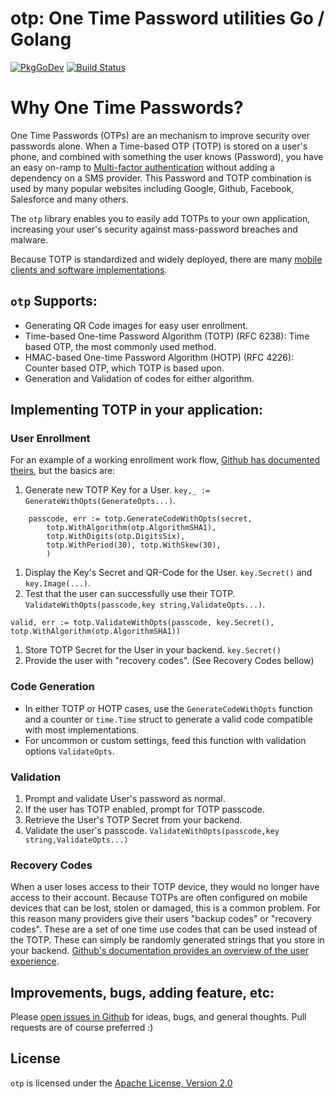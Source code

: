 # otp: One Time Password utilities Go / Golang

[![PkgGoDev](https://pkg.go.dev/badge/github.com/pquerna/otp)](https://pkg.go.dev/github.com/pquerna/otp) [![Build Status](https://travis-ci.org/pquerna/otp.svg?branch=master)](https://travis-ci.org/pquerna/otp)

# Why One Time Passwords?

One Time Passwords (OTPs) are an mechanism to  improve security over passwords alone. When a Time-based OTP (TOTP) is stored on a user's phone, and combined with something the user knows (Password), you have an easy on-ramp to [Multi-factor authentication](http://en.wikipedia.org/wiki/Multi-factor_authentication) without adding a dependency on a SMS provider.  This Password and TOTP combination is used by many popular websites including Google, Github, Facebook, Salesforce and many others.

The `otp` library enables you to easily add TOTPs to your own application, increasing your user's security against mass-password breaches and malware.

Because TOTP is standardized and widely deployed, there are many [mobile clients and software implementations](http://en.wikipedia.org/wiki/Time-based_One-time_Password_Algorithm#Client_implementations).

## `otp` Supports:

* Generating QR Code images for easy user enrollment.
* Time-based One-time Password Algorithm (TOTP) (RFC 6238): Time based OTP, the most commonly used method.
* HMAC-based One-time Password Algorithm (HOTP) (RFC 4226): Counter based OTP, which TOTP is based upon.
* Generation and Validation of codes for either algorithm.

## Implementing TOTP in your application:

### User Enrollment

For an example of a working enrollment work flow, [Github has documented theirs](https://help.github.com/articles/configuring-two-factor-authentication-via-a-totp-mobile-app/
),  but the basics are:

1. Generate new TOTP Key for a User. `key,_ := GenerateWithOpts(GenerateOpts...)`.
```
    passcode, err := totp.GenerateCodeWithOpts(secret,
        totp.WithAlgorithm(otp.AlgorithmSHA1), 
        totp.WithDigits(otp.DigitsSix),
        totp.WithPeriod(30), totp.WithSkew(30),
        )

```
1. Display the Key's Secret and QR-Code for the User. `key.Secret()` and `key.Image(...)`.
1. Test that the user can successfully use their TOTP. `ValidateWithOpts(passcode,key string,ValidateOpts...)`.
```
valid, err := totp.ValidateWithOpts(passcode, key.Secret(), totp.WithAlgorithm(otp.AlgorithmSHA1))

```
1. Store TOTP Secret for the User in your backend. `key.Secret()`
1. Provide the user with "recovery codes". (See Recovery Codes bellow)

### Code Generation

* In either TOTP or HOTP cases, use the `GenerateCodeWithOpts` function and a counter or
  `time.Time` struct to generate a valid code compatible with most implementations.
* For uncommon or custom settings, feed this function with validation options `ValidateOpts`.

### Validation

1. Prompt and validate User's password as normal.
1. If the user has TOTP enabled, prompt for TOTP passcode.
1. Retrieve the User's TOTP Secret from your backend.
1. Validate the user's passcode.  `ValidateWithOpts(passcode,key string,ValidateOpts...)`


### Recovery Codes

When a user loses access to their TOTP device, they would no longer have access to their account.  Because TOTPs are often configured on mobile devices that can be lost, stolen or damaged, this is a common problem. For this reason many providers give their users "backup codes" or "recovery codes".  These are a set of one time use codes that can be used instead of the TOTP.  These can simply be randomly generated strings that you store in your backend.  [Github's documentation provides an overview of the user experience](
https://help.github.com/articles/downloading-your-two-factor-authentication-recovery-codes/).


## Improvements, bugs, adding feature, etc:

Please [open issues in Github](https://github.com/pquerna/otp/issues) for ideas, bugs, and general thoughts.  Pull requests are of course preferred :)

## License

`otp` is licensed under the [Apache License, Version 2.0](./LICENSE)

